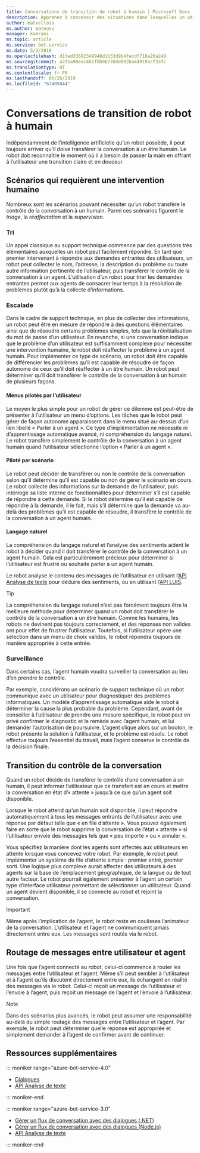```yaml
---
title: Conversations de transition de robot à humain | Microsoft Docs
description: Apprenez à concevoir des situations dans lesquelles un utilisateur entame une conversation avec un robot qui doit ensuite la transférer à un humain.
author: matvelloso
ms.author: mateusv
manager: kamrani
ms.topic: article
ms.service: bot-service
ms.date: 5/2/2019
ms.openlocfilehash: d1fed33682349948d1b33d9b4fecdf718a20a248
ms.sourcegitcommit: a295a90eac461f8b96770dd902ba44919acf33fc
ms.translationtype: HT
ms.contentlocale: fr-FR
ms.lasthandoff: 06/26/2019
ms.locfileid: "67405844"
---
```

# <a name="transition-conversations-from-bot-to-human"></a>Conversations de transition de robot à humain

Indépendamment de l’intelligence artificielle qu’un robot possède, il peut toujours arriver qu’il doive transférer la conversation à un être humain. Le robot doit reconnaître le moment où il a besoin de passer la main en offrant à l’utilisateur une transition claire et en douceur.

## <a name="scenarios-that-require-human-involvement"></a>Scénarios qui requièrent une intervention humaine

Nombreux sont les scénarios pouvant nécessiter qu’un robot transfère le contrôle de la conversation à un humain. Parmi ces scénarios figurent le *triage*, la *réaffectation* et la *supervision*. 

### <a name="triage"></a>Tri

Un appel classique au support technique commence par des questions très élémentaires auxquelles un robot peut facilement répondre. En tant que premier intervenant à répondre aux demandes entrantes des utilisateurs, un robot peut collecter le nom, l’adresse, la description du problème ou toute autre information pertinente de l’utilisateur, puis transférer le contrôle de la conversation à un agent. L’utilisation d’un robot pour trier les demandes entrantes permet aux agents de consacrer leur temps à la résolution de problèmes plutôt qu’à la collecte d’informations.

### <a name="escalation"></a>Escalade

Dans le cadre de support technique, en plus de collecter des informations, un robot peut être en mesure de répondre à des questions élémentaires ainsi que de résoudre certains problèmes simples, tels que la réinitialisation du mot de passe d’un utilisateur. En revanche, si une conversation indique que le problème d’un utilisateur est suffisamment complexe pour nécessiter une intervention humaine, le robot doit réaffecter le problème à un agent humain. Pour implémenter ce type de scénario, un robot doit être capable de différencier les problèmes qu’il est capable de résoudre de façon autonome de ceux qu’il doit réaffecter à un être humain. Un robot peut déterminer qu’il doit transférer le contrôle de la conversation à un humain de plusieurs façons. 

#### <a name="user-driven-menus"></a>Menus pilotés par l’utilisateur

Le moyen le plus simple pour un robot de gérer ce dilemme est peut-être de présenter à l’utilisateur un menu d’options. Les tâches que le robot peut gérer de façon autonome apparaissent dans le menu situé au-dessus d’un lien libellé « Parler à un agent ». Ce type d’implémentation ne nécessite ni d’apprentissage automatique avancé, ni compréhension du langage naturel. Le robot transfère simplement le contrôle de la conversation à un agent humain quand l’utilisateur sélectionne l’option « Parler à un agent ». 

#### <a name="scenario-driven"></a>Piloté par scénario

Le robot peut décider de transférer ou non le contrôle de la conversation selon qu’il détermine qu’il est capable ou non de gérer le scénario en cours. Le robot collecte des informations sur la demande de l’utilisateur, puis interroge sa liste interne de fonctionnalités pour déterminer s’il est capable de répondre à cette demande. Si le robot détermine qu’il est capable de répondre à la demande, il le fait, mais s’il détermine que la demande va au-delà des problèmes qu’il est capable de résoudre, il transfère le contrôle de la conversation à un agent humain.

#### <a name="natural-language"></a>Langage naturel

La compréhension du langage naturel et l’analyse des sentiments aident le robot à décider quand il doit transférer le contrôle de la conversation à un agent humain. Cela est particulièrement précieux pour déterminer si l’utilisateur est frustré ou souhaite parler à un agent humain. 
 
Le robot analyse le contenu des messages de l’utilisateur en utilisant l’<a href="https://www.microsoft.com/cognitive-services/text-analytics-api" target="blank">API Analyse de texte</a> pour déduire des sentiments, ou en utilisant l’<a href="https://www.luis.ai" target="_blank">API LUIS</a>. 


> [!TIP]
> La compréhension du langage naturel n’est pas forcément toujours être la meilleure méthode pour déterminer quand un robot doit transférer le contrôle de la conversation à un être humain. Comme les humains, les robots ne devinent pas toujours correctement, et des réponses non valides ont pour effet de frustrer l’utilisateur. Toutefois, si l’utilisateur opère une sélection dans un menu de choix valides, le robot répondra toujours de manière appropriée à cette entrée. 

### <a name="supervision"></a>Surveillance

Dans certains cas, l’agent humain voudra surveiller la conversation au lieu d’en prendre le contrôle.

Par exemple, considérons un scénario de support technique où un robot communique avec un utilisateur pour diagnostiquer des problèmes informatiques. Un modèle d’apprentissage automatique aide le robot à déterminer la cause la plus probable du problème. Cependant, avant de conseiller à l’utilisateur de prendre une mesure spécifique, le robot peut en privé confirmer le diagnostic et le remède avec l’agent humain, et lui demander l’autorisation de poursuivre. L’agent clique alors sur un bouton, le robot présente la solution à l’utilisateur, et le problème est résolu. Le robot effectue toujours l’essentiel du travail, mais l’agent conserve le contrôle de la décision finale. 

## <a name="transitioning-control-of-the-conversation"></a>Transition du contrôle de la conversation 

Quand un robot décide de transférer le contrôle d’une conversation à un humain, il peut informer l’utilisateur que ce transfert est en cours et mettre la conversation en état d’« attente » jusqu’à ce que qu’un agent soit disponible. 

Lorsque le robot attend qu’un humain soit disponible, il peut répondre automatiquement à tous les messages entrants de l’utilisateur avec une réponse par défaut telle que « en file d’attente ». Vous pouvez également faire en sorte que le robot supprime la conversation de l’état « attente » si l’utilisateur envoie des messages tels que « peu importe » ou « annuler ».

Vous spécifiez la manière dont les agents sont affectés aux utilisateurs en attente lorsque vous concevez votre robot. Par exemple, le robot peut implémenter un système de file d’attente simple : premier entré, premier sorti. Une logique plus complexe aurait affecter des utilisateurs à des agents sur la base de l’emplacement géographique, de la langue ou de tout autre facteur. Le robot pourrait également présenter à l’agent un certain type d’interface utilisateur permettant de sélectionner un utilisateur. Quand un agent devient disponible, il se connecte au robot et rejoint la conversation.

> [!IMPORTANT]
> Même après l’implication de l’agent, le robot reste en coulisses l’animateur de la conversation. L’utilisateur et l’agent ne communiquent jamais directement entre eux. Les messages sont routés via le robot. 

## <a name="routing-messages-between-user-and-agent"></a>Routage de messages entre utilisateur et agent

Une fois que l’agent connecté au robot, celui-ci commence à router les messages entre l’utilisateur et l’agent. Même s’il peut sembler à l’utilisateur et à l’agent qu’ils discutent directement entre eux, ils échangent en réalité des messages via le robot. Celui-ci reçoit un message de l’utilisateur et l’envoie à l’agent, puis reçoit un message de l’agent et l’envoie à l’utilisateur. 

> [!NOTE]
> Dans des scénarios plus avancés, le robot peut assumer une responsabilité au-delà du simple routage des messages entre l’utilisateur et l’agent. Par exemple, le robot peut déterminer quelle réponse est appropriée et simplement demander à l’agent de confirmer avant de continuer.

## <a name="additional-resources"></a>Ressources supplémentaires

::: moniker range="azure-bot-service-4.0"

- [Dialogues](v4sdk/bot-builder-dialog-manage-conversation-flow.md)
- <a href="https://www.microsoft.com/cognitive-services/text-analytics-api" target="blank">API Analyse de texte</a>

::: moniker-end

::: moniker range="azure-bot-service-3.0"

- [Gérer un flux de conversation avec des dialogues (.NET)](~/dotnet/bot-builder-dotnet-manage-conversation-flow.md)
- [Gérer un flux de conversation avec des dialogues (Node.js)](~/nodejs/bot-builder-nodejs-manage-conversation-flow.md)
- <a href="https://www.microsoft.com/cognitive-services/text-analytics-api" target="blank">API Analyse de texte</a>


::: moniker-end


